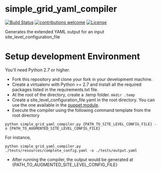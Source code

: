 # simple_grid_yaml_compiler
[![Build Status](https://travis-ci.com/WLCG-Lightweight-Sites/simple_grid_yaml_compiler.svg?branch=master)](https://travis-ci.com/WLCG-Lightweight-Sites/simple_grid_yaml_compiler?branch=master)
[![contributions welcome](https://img.shields.io/badge/contributions-welcome-brightgreen.svg?style=flat)](https://github.com/WLCG-Lightweight-Sites/wlcg_lightweight_site_config_validation_engine/issues)
[![License](https://img.shields.io/badge/License-Apache%202.0-blue.svg)](https://opensource.org/licenses/Apache-2.0)

Generates the extended YAML output for an input site_level_configuration_file

# Setup development Environment
You'll need Python 2.7 or higher.
- Fork this repository and clone your fork in your development machine.
- Create a virtualenv with Python >= 2.7 and install all the required packages listed in the requirements.txt file.
- At the root of the directory, create a .temp folder. ```mkdir .temp```
- Create a site_level_configuration_file.yaml in the root directory. You can use the one available in the [puppet module](https://github.com/WLCG-Lightweight-Sites/simple_grid_puppet_module/tree/master/templates).
- Execute the compiler using the following command template from the root directory
```
python simple_grid_yaml_compiler.py {PATH_TO_SITE_LEVEL_CONFIG_FILE} -o {PATH_TO_AUGMENTED_SITE_LEVEL_CONFIG_FILE}
```
For instance, 
```
python simple_grid_yaml_compiler.py ./tests/resources/complete_config.yaml -o ./tests/output.yaml
```
- After running the compiler, the output would be generated at {PATH_TO_AUGMENTED_SITE_LEVEL_CONFIG_FILE}

